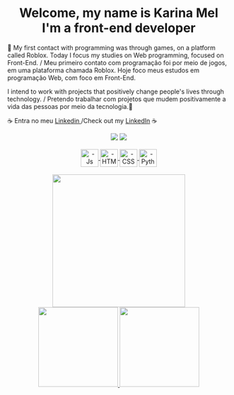 
<h1 align="center">  Welcome, my name is Karina Mel <br>
 I'm a front-end developer</h1>
<p>&#128126; My first contact with programming was through games, on a platform called Roblox. Today I focus my studies on Web programming, focused on Front-End. / Meu primeiro contato com programação foi por meio de jogos, em uma plataforma chamada Roblox. Hoje foco meus estudos em programação Web, com foco em Front-End.<p>
<P>I intend to work with projects that positively change people's lives through technology. / Pretendo trabalhar com projetos que mudem positivamente a vida das pessoas por meio da tecnologia.&#127802;<p>
 
 <p>&#9749; Entra no meu <a target="_blank" href='https://www.linkedin.com/in/karina-mel-611649223/'> Linkedin </a>/Check out my <a target="_blank" href='https://www.linkedin.com/in/karina-mel-611649223/'>LinkedIn</a> &#9749;<P>
  <div align="center">
    <a href="https://www.linkedin.com/in/karina-mel-611649223/" target="_blank"><img src="https://img.shields.io/badge/LinkedIn-0077B5?style=for-the-badge&logo=linkedin&logoColor=white" target="_blank"></a>
   <a href="mailto:Karinamelarantessilva@gmail.com" target="_blank"><img src="https://img.shields.io/badge/Gmail-D14836?style=for-the-badge&logo=gmail&logoColor=white" target="_blank"></a>
  </div>
<div align="center">
 

<div style="display: inline_block"><br>
  <a href='https://github.com/KarinaMel0'>
  <img align="center" alt="-Js" height="40" width="40" src="https://img.icons8.com/dusk/344/javascript-logo.png">
  <img align="center" alt="-HTML" height="40" width="40" src="https://img.icons8.com/dusk/344/html-5.png">
  <img align="center" alt="-CSS" height="40" width="40" src="https://img.icons8.com/dusk/344/css3.png">
  <img align="center" alt="-Python" height="40" width="40" src="https://img.icons8.com/dusk/344/python.png">
</div>
  
</div></br>
<div align="center" style="display:inline,">
 <kbd style='border-radius:50%;'>
<img src="https://cdn.discordapp.com/attachments/725539486951538750/943887187378855966/download20220204121027.png"  style='width:300px; '/>
  </kbd>
</div>
<div align="center">
  <a href="https://github.com/KarinaMel0">
  <img height="180em" src="https://github-readme-stats.vercel.app/api?username=KarinaMel0&show_icons=true&theme=calm&include_all_commits=true&count_private=true"/>
  <img height="180em" src="https://github-readme-stats.vercel.app/api/top-langs/?username=KarinaMel0&layout=compact&langs_count=7&theme=calm"/>
</div>
 
